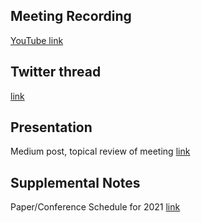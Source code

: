 ## Meeting Recording

[YouTube link]()

## Twitter thread

[link]()

## Presentation

Medium post, topical review of meeting  [link]()
## Supplemental Notes

Paper/Conference Schedule for 2021 [link]()
